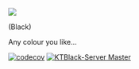 ![](https://raw.githubusercontent.com/zkldi/kamaitachi-api/master/Kamaitachi-TX.png)

(Black)

Any colour you like...

[![codecov](https://codecov.io/gh/zkldi/ktblack-server/branch/master/graph/badge.svg?token=RAZSDSH1Y9)](https://codecov.io/gh/zkldi/ktblack-server)
[![KTBlack-Server Master](https://github.com/zkldi/ktblack-server/actions/workflows/tests.yml/badge.svg?branch=master)](https://github.com/zkldi/ktblack-server/actions/workflows/tests.yml)
